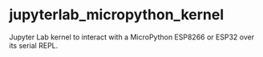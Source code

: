 # jupyterlab_micropython_kernel
Jupyter Lab kernel to interact with a MicroPython ESP8266 or ESP32 over its serial REPL.
